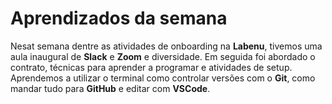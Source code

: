 # Aprendizados da semana
Nesat semana dentre as atividades de onboarding na **Labenu**, tivemos uma aula inaugural de **Slack** e **Zoom** e diversidade. Em seguida foi abordado o contrato, técnicas para aprender a programar e atividades de setup. Aprendemos a utilizar o terminal como controlar versões com o **Git**, como mandar tudo para **GitHub** 
e editar com **VSCode**.
